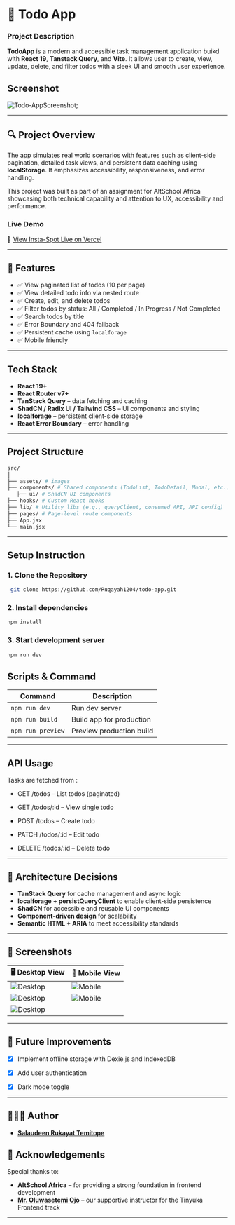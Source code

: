 # 📝 Todo App 

### Project Description

**TodoApp** is a modern and accessible task management application buikd with **React 19**, **Tanstack Query**, and **Vite**. It allows user to create, view, update, delete, and filter todos with a sleek UI and smooth user experience.

## Screenshot
![Todo-AppScreenshot](./src/assets/screenshot-1.png);

---

## 🔍 Project Overview

The app simulates real world scenarios with features such as client-side pagination, detailed task views, and persistent data caching using **localStorage**. It emphasizes accessibility, responsiveness, and error handling. 

This project was built as part of an assignment for AltSchool Africa showcasing both technical capability and attention to UX, accessibility and performance.

### Live Demo

🔗 [View Insta-Spot Live on Vercel](https://todo-app-dun-alpha.vercel.app/)

---

## 🚀 Features

- ✅ View paginated list of todos (10 per page)
- ✅ View detailed todo info via nested route
- ✅ Create, edit, and delete todos
- ✅ Filter todos by status: All / Completed / In Progress / Not Completed
- ✅ Search todos by title
- ✅ Error Boundary and 404 fallback
- ✅ Persistent cache using `localforage`
- ✅ Mobile friendly

---

## Tech Stack

- **React 19+**
- **React Router v7+**
- **TanStack Query** – data fetching and caching
- **ShadCN / Radix UI / Tailwind CSS** – UI components and styling
- **localforage** – persistent client-side storage
- **React Error Boundary** – error handling

---

## Project Structure

```bash
src/
│
├── assets/ # images
├── components/ # Shared components (TodoList, TodoDetail, Modal, etc.)
   ├── ui/ # ShadCN UI components
├── hooks/ # Custom React hooks
├── lib/ # Utility libs (e.g., queryClient, consumed API, API config)
├── pages/ # Page-level route components
├── App.jsx
└── main.jsx

```
---

## Setup Instruction

### 1. Clone the Repository

```bash
 git clone https://github.com/Ruqayah1204/todo-app.git

```

### 2. Install dependencies

```bash
npm install

```
### 3. Start development server

```bash
npm run dev

```

## Scripts & Command

| Command           | Description              |
| ----------------- | ------------------------ |
| `npm run dev`     | Run dev server           |
| `npm run build`   | Build app for production |
| `npm run preview` | Preview production build |

---

## API Usage

Tasks are fetched from :

- GET /todos – List todos (paginated)
+ GET /todos/:id – View single todo
- POST /todos – Create todo
+ PATCH /todos/:id – Edit todo
- DELETE /todos/:id – Delete todo


---

## 🧠 Architecture Decisions

- **TanStack Query** for cache management and async logic
- **localforage + persistQueryClient** to enable client-side persistence
- **ShadCN** for accessible and reusable UI components
- **Component-driven design** for scalability
- **Semantic HTML + ARIA** to meet accessibility standards

---

## 📸 Screenshots

| 🖥️ Desktop View                  | 📱 Mobile View                 |
| -------------------------------- | ------------------------------ |
| ![Desktop](./src/assets/screenshot-1.png) | ![Mobile](./src/assets/screenshot-2.png) |
| ![Desktop](./src/assets/screenshot-4.png) | ![Mobile](./src/assets/screenshot-3.png) |
| ![Desktop](./src/assets/screenshot-5.png) |  


---

## 🌱 Future Improvements

- [x] Implement offline storage with Dexie.js and IndexedDB
- [x] Add user authentication
- [x] Dark mode toggle


---

## 👨🏽‍💻 Author

- **[Salaudeen Rukayat Temitope](https://github.com/Ruqayah1204)**


## 🙏 Acknowledgements

Special thanks to:

- **AltSchool Africa** – for providing a strong foundation in frontend development
- **[Mr. Oluwasetemi Ojo](https://github.com/Oluwasetemi)** – our supportive instructor for the Tinyuka Frontend track

---
